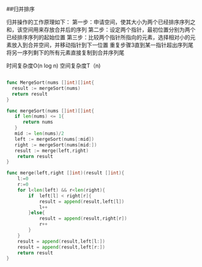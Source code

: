 ##归并排序

归并操作的工作原理如下：
第一步：申请空间，使其大小为两个已经排序序列之和，该空间用来存放合并后的序列
第二步：设定两个指针，最初位置分别为两个已经排序序列的起始位置
第三步：比较两个指针所指向的元素，选择相对小的元素放入到合并空间，并移动指针到下一位置
重复步骤3直到某一指针超出序列尾
将另一序列剩下的所有元素直接复制到合并序列尾

时间复杂度O(n log n)  空间复杂度T（n)


```go

func MergeSort(nums []int)[]int{
  result := mergeSort(nums)
  return result
}

func mergeSort(nums []int)[]int{
   if len(nums) <= 1{
   	  return nums
   }
   mid := len(nums)/2
   left := mergeSort(nums[:mid])
   right := mergeSort(nums[mid:])
   result := merge(left,right)
    return result
}

func merge(left,right []int)(result []int){
    l:=0
    r:=0
    for l<len(left) && r<len(right){
    	if  left[l] < right[r]{
            result = append(result,left[l])
            l++
        }else{
            result = append(result,right[r])
            r++
        }
    }
    result = append(result,left[l:])
    result = append(result,left[r:])
    return result
}

```
